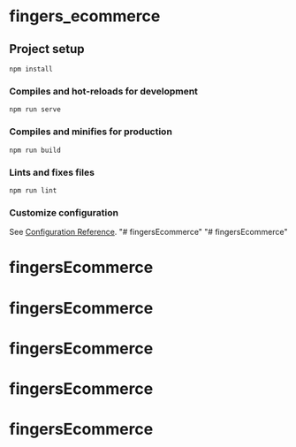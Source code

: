 # fingers_ecommerce

## Project setup
```
npm install
```

### Compiles and hot-reloads for development
```
npm run serve
```

### Compiles and minifies for production
```
npm run build
```

### Lints and fixes files
```
npm run lint
```

### Customize configuration
See [Configuration Reference](https://cli.vuejs.org/config/).
"# fingersEcommerce" 
"# fingersEcommerce" 
# fingersEcommerce
# fingersEcommerce
# fingersEcommerce
# fingersEcommerce
# fingersEcommerce
